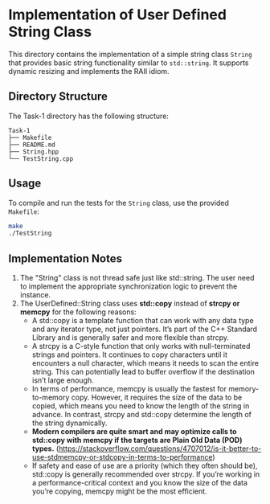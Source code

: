 # Implementation of User Defined String Class

This directory contains the implementation of a simple string class `String` that provides basic string functionality similar to `std::string`.
It supports dynamic resizing and implements the RAII idiom.

## Directory Structure

The Task-1 directory has the following structure:
```
Task-1
├── Makefile
├── README.md
├── String.hpp
└── TestString.cpp
```
## Usage

To compile and run the tests for the `String` class, use the provided `Makefile`:

```bash
make
./TestString
```

## Implementation Notes

1. The "String" class is not thread safe just like std::string. The user need to implement the appropriate synchronization logic to prevent the instance.
2. The UserDefined::String class uses **std::copy** instead of **strcpy or memcpy** for the following reasons:
    - A std::copy is a template function that can work with any data type and any iterator type, not just pointers. It’s part of the C++ Standard Library and is generally safer and more flexible than strcpy.
    - A strcpy is a C-style function that only works with null-terminated strings and pointers. It continues to copy characters until it encounters a null character, which means it needs to scan the entire string. This can potentially lead to buffer overflow if the destination isn’t large enough.
    - In terms of performance, memcpy is usually the fastest for memory-to-memory copy. However, it requires the size of the data to be copied, which means you need to know the length of the string in advance. In contrast, strcpy and std::copy determine the length of the string dynamically.
    - **Modern compilers are quite smart and may optimize calls to std::copy with memcpy if the targets are Plain Old Data (POD) types.**
    (https://stackoverflow.com/questions/4707012/is-it-better-to-use-stdmemcpy-or-stdcopy-in-terms-to-performance)
    - If safety and ease of use are a priority (which they often should be), std::copy is generally recommended over strcpy. If you’re working in a performance-critical context and you know the size of the data you’re copying, memcpy might be the most efficient.
